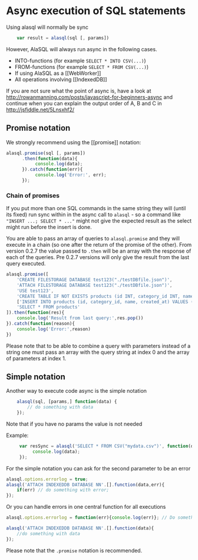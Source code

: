 # Async execution of SQL statements

Using alasql will normally be sync
```js
    var result = alasql(sql [, params])
```

However, AlaSQL will always run async in the following cases. 

* INTO-functions (for example `SELECT * INTO CSV(...)`)
* FROM-functions  (for example `SELECT * FROM CSV(...)`)
* If using AlaSQL as a [[WebWorker]]
* All operations involving [[IndexedDB]]

If you are not sure what the point of async is, have a look at http://rowanmanning.com/posts/javascript-for-beginners-async and continue when you can explain the output order of A, B and C in http://jsfiddle.net/5Lnsxhf2/

## Promise notation
We strongly recommend using the [[promise]] notation:

```js
alasql.promise(sql [, params])
      .then(function(data){
           console.log(data);
      }).catch(function(err){
           console.log('Error:', err);
      });
```

### Chain of promises

If you put more than one SQL commands in the same string they will (until its fixed) run sync within in the async call to `alasql` - so a command like `"INSERT ...; SELECT * ..."` might not give the expected result as the select might run before the insert is done. 

You are able to pass an array of queries to `alasql.promise` and they will execute in a chain (so one after the return of the promise of the other). From version 0.2.7 the value passed to `.then` will be an array with the response of each of the queries. Pre 0.2.7 versions will only give the result from the last query executed. 

```js
alasql.promise([
	'CREATE FILESTORAGE DATABASE test123("./testDBfile.json")', 
	'ATTACH FILESTORAGE DATABASE test123("./testDBfile.json")', 
	'USE test123', 
	'CREATE TABLE IF NOT EXISTS products (id INT, category_id INT, name string, created_at DATE)', 
	['INSERT INTO products (id, category_id, name, created_at) VALUES (?,?,?,?)', [1, 2, 'XYZ', new Date()] ],
	'SELECT * FROM products'	
]).then(function(res){
	console.log('Result from last query:',res.pop())
}).catch(function(reason){
	console.log('Error:',reason)
})
```

Please note that to be able to combine a query with parameters instead of a string one must pass an array with the query string at index 0 and the array of parameters at index 1.


## Simple notation
Another way to execute code async is the simple notation
```js
	alasql(sql, [params,] function(data) {
		// do something with data
	});
```
Note that if you have no params the value is not needed

Example:
```js
     var resSync = alasql('SELECT * FROM CSV("mydata.csv")', function(data){
          console.log(data);
     });
```

For the simple notation you can ask for the second parameter to be an error
```js
alasql.options.errorlog = true; 
alasql('ATTACH INDEXEDDB DATABASE NN'.[].function(data,err){
    if(err) // do something with error;
});

```

Or you can handle errors in one central function for all executions

```js
alasql.options.errorlog = function(err){console.log(err)}; // Do something with error

alasql('ATTACH INDEXEDDB DATABASE NN'.[].function(data){
    //do something with data
});
```

Please note that the `.promise` notation is recommended.
